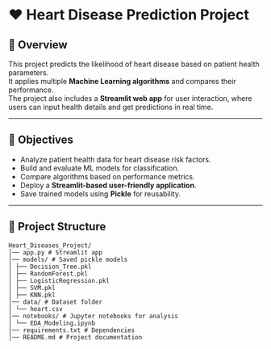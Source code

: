 # ❤️ Heart Disease Prediction Project

## 📌 Overview
This project predicts the likelihood of heart disease based on patient health parameters.  
It applies multiple **Machine Learning algorithms** and compares their performance.  
The project also includes a **Streamlit web app** for user interaction, where users can input health details and get predictions in real time.

---

## 🎯 Objectives
- Analyze patient health data for heart disease risk factors.
- Build and evaluate ML models for classification.
- Compare algorithms based on performance metrics.
- Deploy a **Streamlit-based user-friendly application**.
- Save trained models using **Pickle** for reusability.

---

## 📂 Project Structure
```
Heart_Diseases_Project/
│── app.py # Streamlit app
│── models/ # Saved pickle models
│ ├── Decision_Tree.pkl
│ ├── RandomForest.pkl
│ ├── LogisticRegression.pkl
│ ├── SVM.pkl
│ ├── KNN.pkl
│── data/ # Dataset folder
│ └── heart.csv
│── notebooks/ # Jupyter notebooks for analysis
│ └── EDA_Modeling.ipynb
│── requirements.txt # Dependencies
│── README.md # Project documentation
```
